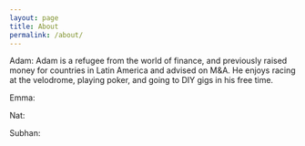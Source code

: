 ```yaml
---
layout: page
title: About
permalink: /about/
---
```


Adam: Adam is a refugee from the world of finance, and previously raised money for countries in Latin America and advised on M&A. He enjoys racing at the velodrome, playing poker, and going to DIY gigs in his free time.

Emma:

Nat:

Subhan:
